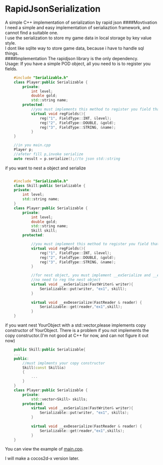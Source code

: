 # RapidJsonSerialization
A simple C++ implementation of serialization by rapid json
####Movtivation
I need a simple and easy implementation of serialiaztion framework, and cannot find a suitable one.<br/>
I use the serialization to store my game data in local storage by key value style. <br/>
I dont like sqlite way to store game data, because i have to handle sql things.<br/>
####Implementation
The rapidjson library is the only dependency.<br/>
Usage:
If you have a simple POD object, all you need to is to register you fields.
```cpp
 	#include "Serializable.h"
	class Player:public Serializable {
		private:
			int level;
			double gold;
			std::string name;
		protected:
			//you must implements this method to register you field that to be serialized
			virtual void regFields(){
        		reg("1", FieldType::INT, &level);
        		reg("2", FieldType::DOUBLE, &gold);
        		reg("3", FieldType::STRING, &name);
    		}
	}

	//in you main.cpp
	Player p;
	//afeter fill p,invoke serialize
	auto result = p.serialize();//to json std::string
```

if you want to nest a object and serialize
```cpp

 	#include "Serializable.h"
 	class Skill:public Serializable {
 	private:
 		int level;
 		std::string name;
 	}
	class Player:public Serializable {
		private:
			int level;
			double gold;
			std::string name;
			Skill skill;
		protected:

			//you must implement this method to register you field that to be serialized
			virtual void regFields(){
        		reg("1", FieldType::INT, &level);
        		reg("2", FieldType::DOUBLE, &gold);
        		reg("3", FieldType::STRING, &name);
    		}

    		//for nest object, you must implement __exSerialize and __exDeserialize
    		//no need to reg the nest object
    		virtual void __exSerialize(FastWriter& writer){
        		Serializable::put(writer, "ex1", skill);
    		}
    		
    		virtual void __exDeserialize(FastReader & reader) {
        		Serializable::get(reader,"ex1",skill);
    		}
	}
```
if you want nest YourObject with a std::vector,please implements copy constructor of YourObject.
There is a problem if you not implements the copy constructor.(I'm not good at C++ for now, and can not figure it out now)

```cpp
	public Skill:public Serializable{
	...
	public:
		//must implments your copy constructor
		Skill(const Skill&s)
    	{
    		...
    	}
	}
	class Player:public Serializable {
		private:
			std::vector<Skill> skills;
		protected:
			virtual void __exSerialize(FastWriter& writer){
        		Serializable::put(writer, "ex1", skills);
    		}
    		
    		virtual void __exDeserialize(FastReader & reader) {
        		Serializable::get(reader,"ex1",skills);
    		}
	}
```
You can view the example of [main.cpp](https://github.com/richieyan/RapidJsonSerialization/blob/master/Main/main.cpp).

I will make a cocos2d-x version later.


